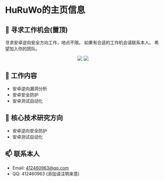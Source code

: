 # HuRuWo的主页信息


## 👯 寻求工作机会(置顶)

寻求安卓逆向安全方向工作，地点不限。
如果有合适的工作机会请联系本人。
希望加入你的团队。

<p align="center">
  <img src ="https://github-readme-stats.vercel.app/api?username=HuRuWo&show_icons=true&hide_border=true&theme=graywhite&include_all_commits=true&count_private=true">
  <img src ="https://github-readme-stats.vercel.app/api/top-langs/?username=HuRuWo&layout=compact&hide_border=true&langs_count=10&theme=graywhite&include_all_commits=true&count_private=true">
</p>



## 🔭 工作内容

- 安卓逆向漏洞分析
- 安卓安全防护
- 安卓测试自动化

## 🌱 核心技术研究方向

- 安卓逆向安全防护
- 安卓测试自动化

## 📫 联系本人

- Email: 412460963@qq.com
- QQ: 412460963 (添加请注明来意)

 
<!-- **HuRuWo/HuRuWo** is a ✨ _special_ ✨ repository because its `README.md` (this file) appears on your GitHub profile.

Here are some ideas to get you started:

- 🔭 I’m currently working on ...
- 🌱 I’m currently learning ...
- 👯 I’m looking to collaborate on ...
- 🤔 I’m looking for help with ...
- 💬 Ask me about ...
- 📫 How to reach me: ...
- 😄 Pronouns: ...
- ⚡ Fun fact: ... -->

